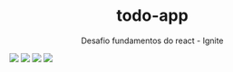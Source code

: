 <h1 align="center">todo-app</h1> 
<p align="center"> Desafio fundamentos do react - Ignite</p>

<img src="https://img.shields.io/static/v1?label=React&message=v18.2.0&color=1E90FF&style=for-the-badge&logo=ghost"/>
<img src="https://img.shields.io/static/v1?label=typescript&message=v5.0.2&color=87CEFA&style=for-the-badge&logo=ghost"/>
<img src="https://img.shields.io/static/v1?label=phosphor-react&message=v1.4.1&color=90EE90&style=for-the-badge&logo=ghost"/>
<img src="https://img.shields.io/static/v1?label=uuidv4&message=v6.2.13&color=FF0000&style=for-the-badge&logo=ghost"/>
